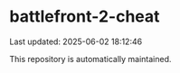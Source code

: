 # battlefront-2-cheat

Last updated: 2025-06-02 18:12:46

This repository is automatically maintained.

